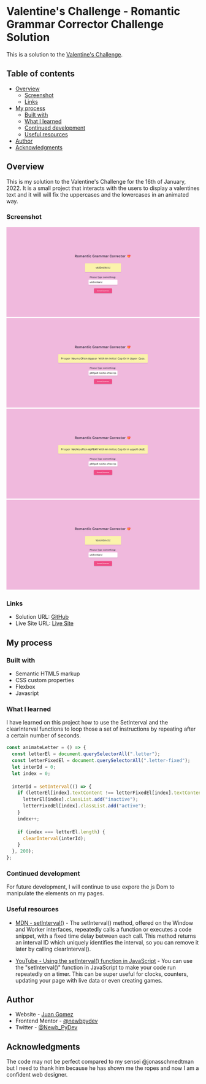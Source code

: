 # Valentine's Challenge - Romantic Grammar Corrector Challenge Solution

This is a solution to the [Valentine's Challenge](https://scrimba.com/learn/codeweeks/-romantic-grammar-corrector-challenge-co2514d1b9c9e8f6344b71d67). 

## Table of contents

- [Overview](#overview)
  - [Screenshot](#screenshot)
  - [Links](#links)
- [My process](#my-process)
  - [Built with](#built-with)
  - [What I learned](#what-i-learned)
  - [Continued development](#continued-development)
  - [Useful resources](#useful-resources)
- [Author](#author)
- [Acknowledgments](#acknowledgments)

## Overview

This is my solution to the Valentine's Challenge for the 16th of January, 2022.
It is a small project that interacts with the users to display a valentines
text and it will will fix the uppercases and the lowercases in an animated way.

### Screenshot

![](./images/screenshot1.png)
![](./images/screenshot2.png)
![](./images/screenshot3.png)
![](./images/screenshot4.png)

### Links

- Solution URL: [GitHub](https://github.com/newbpydev/valentines-16-2022)
- Live Site URL: [Live Site](https://relaxed-boyd-149753.netlify.app/)

## My process

### Built with

- Semantic HTML5 markup
- CSS custom properties
- Flexbox
- Javasript

### What I learned

I have learned on this project how to use the SetInterval and the clearInterval
functions to loop those a set of instructions by repeating after a certain
number of seconds.

```javascript
const animateLetter = () => {
  const letterEl = document.querySelectorAll(".letter");
  const letterFixedEl = document.querySelectorAll(".letter-fixed");
  let interId = 0;
  let index = 0;

  interId = setInterval(() => {
    if (letterEl[index].textContent !== letterFixedEl[index].textContent) {
      letterEl[index].classList.add("inactive");
      letterFixedEl[index].classList.add("active");
    }
    index++;

    if (index === letterEl.length) {
      clearInterval(interId);
    }
  }, 200);
};
```

### Continued development

For future development, I will continue to use expore the js Dom to manipulate
the elements on my pages.

### Useful resources

- [MDN - setInterval()](https://developer.mozilla.org/en-US/docs/Web/API/setInterval) - The setInterval() method, offered on the Window and Worker interfaces, repeatedly calls a function or executes a code snippet, with a fixed time delay between each call.
This method returns an interval ID which uniquely identifies the interval, so you can remove it later by calling clearInterval().

- [YouTube - Using the setInterval() function in JavaScript](https://www.youtube.com/watch?v=ubLC1JxMqfY&t=672s&ab_channel=dcode) - You can use the "setInterval()" function in JavaScript to make your code run repeatedly on a timer. This can be super useful for clocks, counters, updating your page with live data or even creating games.

## Author

- Website - [Juan Gomez](https://www.newbpydev.com)
- Frontend Mentor - [@newbpydev](https://www.frontendmentor.io/profile/newbpydev)
- Twitter - [@Newb_PyDev](https://twitter.com/Newb_PyDev)

## Acknowledgments

The code may not be perfect compared to my sensei @jonasschmedtman but I need
to thank him because he has shown me the ropes and now I am a confident web
designer.


